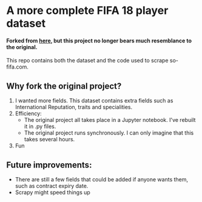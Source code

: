 # A more complete FIFA 18 player dataset

#### Forked from [here](https://github.com/amanthedorkknight/fifa18-all-player-statistics), but this project no longer bears much resemblance to the original.

This repo contains both the dataset and the code used to scrape so-fifa.com.

## Why fork the original project?

1. I wanted more fields. This dataset contains extra fields such as International Reputation, traits and specialities.
2. Efficiency:
    - The original project all takes place in a Jupyter notebook. I've rebuilt it in .py files.
    - The original project runs synchronously. I can only imagine that this takes several hours.
3. Fun

## Future improvements:

- There are still a few fields that could be added if anyone wants them, such as contract expiry date.
- Scrapy might speed things up